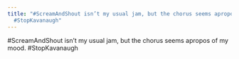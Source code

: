 ```yaml
---
title: "#ScreamAndShout isn’t my usual jam, but the chorus seems apropos of my mood.
  #StopKavanaugh"
---
```


#ScreamAndShout isn’t my usual jam, but the chorus seems apropos of my mood. #StopKavanaugh